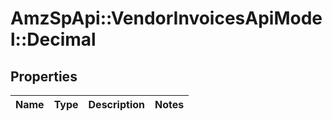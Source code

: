 # AmzSpApi::VendorInvoicesApiModel::Decimal

## Properties
Name | Type | Description | Notes
------------ | ------------- | ------------- | -------------

